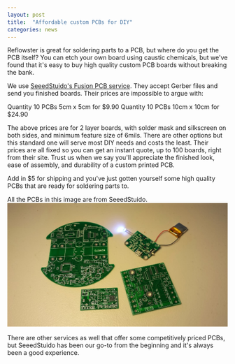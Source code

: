 ```yaml
---
layout: post
title:  "Affordable custom PCBs for DIY"
categories: news
---
```


Reflowster is great for soldering parts to a PCB, but where do you get the PCB itself? You can etch your own board using caustic chemicals, but we've found that it's easy to buy high quality custom PCB boards without breaking the bank.

<!--more-->

We use [SeeedStuido's Fusion PCB service](http://www.seeedstudio.com/service/index.php?r=site/pcbService). They accept Gerber files and send you finished boards. Their prices are impossible to argue with:

Quantity 10 PCBs 5cm x 5cm for $9.90
Quantity 10 PCBs 10cm x 10cm for $24.90

The above prices are for 2 layer boards, with solder mask and silkscreen on both sides, and minimum feature size of 6mils. There are other options but this standard one will serve most DIY needs and costs the least. Their prices are all fixed so you can get an instant quote, up to 100 boards, right from their site. Trust us when we say you'll appreciate the finished look, ease of assembly, and durability of a custom printed PCB.

Add in $5 for shipping and you've just gotten yourself some high quality PCBs that are ready for soldering parts to.

All the PCBs in this image are from SeeedStuido.
<img alt="Some PCBs lying around including a LiPo battery module connected to an LED" class="showcase" src="/resources/images/pcbs.jpg">

There are other services as well that offer some competitively priced PCBs, but SeeedStuido has been our go-to from the beginning and it's always been a good experience.
